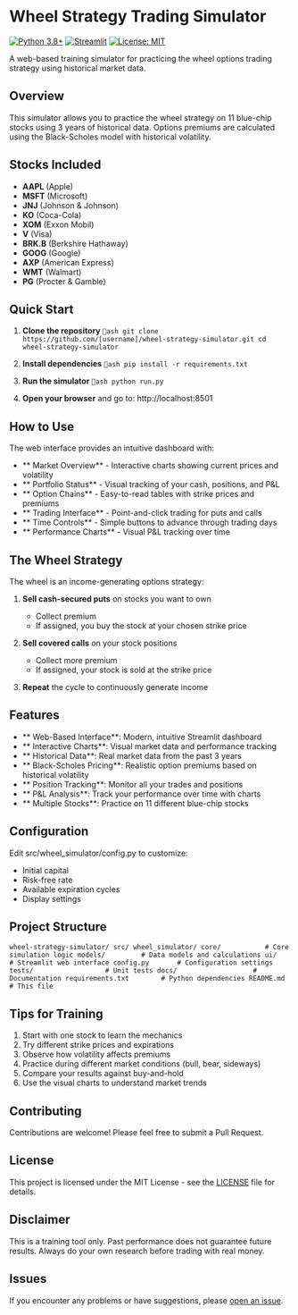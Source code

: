 ﻿# Wheel Strategy Trading Simulator

[![Python 3.8+](https://img.shields.io/badge/python-3.8+-blue.svg)](https://www.python.org/downloads/)
[![Streamlit](https://img.shields.io/badge/streamlit-1.28+-red.svg)](https://streamlit.io/)
[![License: MIT](https://img.shields.io/badge/License-MIT-yellow.svg)](https://opensource.org/licenses/MIT)

A web-based training simulator for practicing the wheel options trading strategy using historical market data.

##  Overview

This simulator allows you to practice the wheel strategy on 11 blue-chip stocks using 3 years of historical data. Options premiums are calculated using the Black-Scholes model with historical volatility.

##  Stocks Included

- **AAPL** (Apple)
- **MSFT** (Microsoft) 
- **JNJ** (Johnson & Johnson)
- **KO** (Coca-Cola)
- **XOM** (Exxon Mobil)
- **V** (Visa)
- **BRK.B** (Berkshire Hathaway)
- **GOOG** (Google)
- **AXP** (American Express)
- **WMT** (Walmart)
- **PG** (Procter & Gamble)

##  Quick Start

1. **Clone the repository**
   `ash
   git clone https://github.com/[username]/wheel-strategy-simulator.git
   cd wheel-strategy-simulator
   `

2. **Install dependencies**
   `ash
   pip install -r requirements.txt
   `

3. **Run the simulator**
   `ash
   python run.py
   `

4. **Open your browser** and go to: http://localhost:8501

##  How to Use

The web interface provides an intuitive dashboard with:

- ** Market Overview** - Interactive charts showing current prices and volatility
- ** Portfolio Status** - Visual tracking of your cash, positions, and P&L
- ** Option Chains** - Easy-to-read tables with strike prices and premiums
- ** Trading Interface** - Point-and-click trading for puts and calls
- ** Time Controls** - Simple buttons to advance through trading days
- ** Performance Charts** - Visual P&L tracking over time

##  The Wheel Strategy

The wheel is an income-generating options strategy:

1. **Sell cash-secured puts** on stocks you want to own
   - Collect premium
   - If assigned, you buy the stock at your chosen strike price

2. **Sell covered calls** on your stock positions  
   - Collect more premium
   - If assigned, your stock is sold at the strike price

3. **Repeat** the cycle to continuously generate income

##  Features

- ** Web-Based Interface**: Modern, intuitive Streamlit dashboard
- ** Interactive Charts**: Visual market data and performance tracking
- ** Historical Data**: Real market data from the past 3 years
- ** Black-Scholes Pricing**: Realistic option premiums based on historical volatility
- ** Position Tracking**: Monitor all your trades and positions
- ** P&L Analysis**: Track your performance over time with charts
- ** Multiple Stocks**: Practice on 11 different blue-chip stocks

##  Configuration

Edit src/wheel_simulator/config.py to customize:
- Initial capital
- Risk-free rate
- Available expiration cycles
- Display settings

##  Project Structure

`
wheel-strategy-simulator/
 src/
    wheel_simulator/
        core/           # Core simulation logic
        models/         # Data models and calculations
        ui/             # Streamlit web interface
        config.py       # Configuration settings
 tests/                  # Unit tests
 docs/                   # Documentation
 requirements.txt        # Python dependencies
 README.md              # This file
`

##  Tips for Training

1. Start with one stock to learn the mechanics
2. Try different strike prices and expirations
3. Observe how volatility affects premiums
4. Practice during different market conditions (bull, bear, sideways)
5. Compare your results against buy-and-hold
6. Use the visual charts to understand market trends

##  Contributing

Contributions are welcome! Please feel free to submit a Pull Request.

##  License

This project is licensed under the MIT License - see the [LICENSE](LICENSE) file for details.

##  Disclaimer

This is a training tool only. Past performance does not guarantee future results. Always do your own research before trading with real money.

##  Issues

If you encounter any problems or have suggestions, please [open an issue](https://github.com/[username]/wheel-strategy-simulator/issues).


